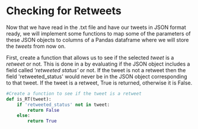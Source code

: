 # Checking for Retweets

Now that we have read in the .txt file and have our tweets in JSON format ready, we will implement some functions to map some of the parameters of these JSON objects to columns of a Pandas dataframe where we will store the *tweets* from now on. 

First, create a function that allows us to see if the selected *tweet* is a *retweet* or not. This is done in a by evaluating if the JSON object includes a field called ‘*retweeted status’* or not. If the tweet is not a retweet then the field 'retweeted_status' would never be in the JSON object corresponding to that tweet. If the tweet is a retweet, True is returned, otherwise it is False.

```python
#Create a function to see if the tweet is a retweet
def is_RT(tweet):
    if 'retweeted_status' not in tweet:
        return False      
    else:
        return True
```


